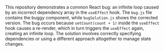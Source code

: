 This repository demonstrates a common React bug: an infinite loop caused by an incorrect dependency array in the `useEffect` hook. The `bug.js` file contains the buggy component, while `bugSolution.js` shows the corrected version.  The bug occurs because `setCount(count + 1)` inside the `useEffect` hook causes a re-render, which in turn triggers the `useEffect` again, creating an infinite loop. The solution involves correctly specifying dependencies or using a different approach altogether to manage state changes.